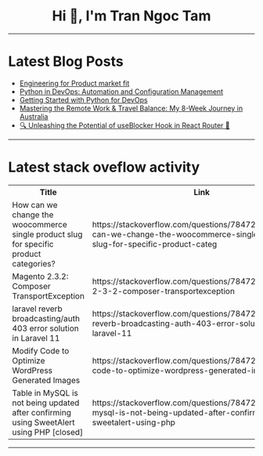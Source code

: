 <h1 align="center">Hi 👋, I'm Tran Ngoc Tam</h1>

---

# Latest Blog Posts 
<!-- BLOG-POST-LIST:START -->
- [Engineering for Product market fit](https://dev.to/udayanmaurya/engineering-for-product-market-fit-47a8)
- [Python in DevOps: Automation and Configuration Management](https://dev.to/techtobe101/python-in-devops-automation-and-configuration-management-2lnn)
- [Getting Started with Python for DevOps](https://dev.to/techtobe101/getting-started-with-python-for-devops-3172)
- [Mastering the Remote Work &amp; Travel Balance: My 8-Week Journey in Australia](https://dev.to/per-starke-642/mastering-the-remote-work-travel-balance-my-8-week-journey-in-australia-2p62)
- [🔍 Unleashing the Potential of useBlocker Hook in React Router 🚀](https://dev.to/sarwarasik/unleashing-the-potential-of-useblocker-hook-in-react-router-27jg)
<!-- BLOG-POST-LIST:END -->

---

# Latest stack oveflow activity
<table>
  <tr><th>Title</th><th>Link</th></tr>
  <!-- STACKOVERFLOW:START --><tr><td>How can we change the woocommerce single product slug for specific product categories?</td><td>https://stackoverflow.com/questions/78472467/how-can-we-change-the-woocommerce-single-product-slug-for-specific-product-categ</td></tr><tr><td>Magento 2.3.2: Composer TransportException</td><td>https://stackoverflow.com/questions/78472322/magento-2-3-2-composer-transportexception</td></tr><tr><td>laravel reverb broadcasting/auth 403 error solution in Laravel 11</td><td>https://stackoverflow.com/questions/78472198/laravel-reverb-broadcasting-auth-403-error-solution-in-laravel-11</td></tr><tr><td>Modify Code to Optimize WordPress Generated Images</td><td>https://stackoverflow.com/questions/78472156/modify-code-to-optimize-wordpress-generated-images</td></tr><tr><td>Table in MySQL is not being updated after confirming using SweetAlert using PHP [closed]</td><td>https://stackoverflow.com/questions/78472154/table-in-mysql-is-not-being-updated-after-confirming-using-sweetalert-using-php</td></tr><!-- STACKOVERFLOW:END -->
</table>

---


